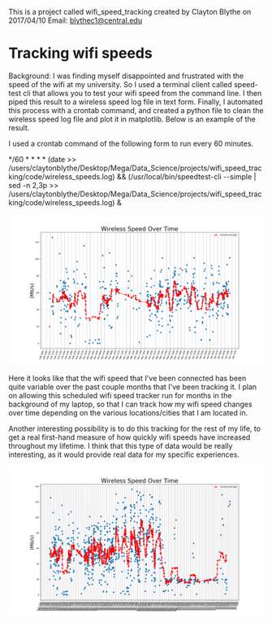 
This is a project called wifi_speed_tracking created by Clayton Blythe on 2017/04/10 
Email: blythec1@central.edu

# Tracking wifi speeds

Background: I was finding myself disappointed and frustrated with the speed of the wifi at my university. So I used a terminal client called speed-test cli 
that allows you to test your wifi speed from the command line. I then piped this result to a wireless speed log file in text form. Finally, I automated
this process with a crontab command, and created a python file to clean the wireless speed log file and plot it in matplotlib. Below is an example of the
result. 

I used a crontab command of the following form to run every 60 minutes. 

*/60 * * * * (date >> /users/claytonblythe/Desktop/Mega/Data_Science/projects/wifi_speed_tracking/code/wireless_speeds.log) && (/usr/local/bin/speedtest-cli --simple | sed -n 2,3p >> /users/claytonblythe/Desktop/Mega/Data_Science/projects/wifi_speed_tracking/code/wireless_speeds.log) &


![Alt Test](https://github.com/claytonblythe/wifi_speed_tracking/blob/master/figures/wireless_speeds_Apr_10_09:01_.png)


Here it looks like that the wifi speed that I've been connected has been quite variable over the past couple months that I've been tracking it. 
I plan on allowing this scheduled wifi speed tracker run for months in the background of my laptop, so that I can track how my wifi speed changes
over time depending on the various locations/cities that I am located in. 

Another interesting possibility is to do this tracking for the rest of my life, to get a real first-hand measure of how quickly wifi speeds have increased
throughout my lifetime. I think that this type of data would be really interesting, as it would provide real data for my specific experiences.

![Alt Test](https://github.com/claytonblythe/wifi_speed_tracking/blob/master/figures/wireless_speeds_Jul_09_08:22_.png)
